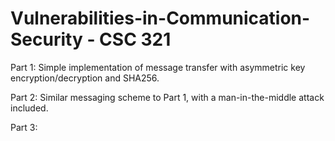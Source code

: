 # Vulnerabilities-in-Communication-Security - CSC 321 <br>

Part 1: Simple implementation of message transfer with asymmetric key encryption/decryption and SHA256. <br>

Part 2: Similar messaging scheme to Part 1, with a man-in-the-middle attack included. <br>

Part 3:
